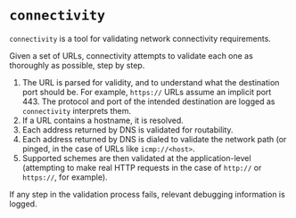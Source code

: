 # `connectivity`

`connectivity` is a tool for validating network connectivity requirements.

Given a set of URLs, connectivity attempts to validate each one as thoroughly
as possible, step by step.

1. The URL is parsed for validity, and to understand what the destination port
   should be. For example, `https://` URLs assume an implicit port 443. The
   protocol and port of the intended destination are logged as `connectivity`
   interprets them.
1. If a URL contains a hostname, it is resolved.
2. Each address returned by DNS is validated for routability.
3. Each address returned by DNS is dialed to validate the network path (or
   pinged, in the case of URLs like `icmp://<host>`.
4. Supported schemes are then validated at the application-level (attempting to
   make real HTTP requests in the case of `http://` or `https://`, for
   example).

If any step in the validation process fails, relevant debugging information is
logged.
